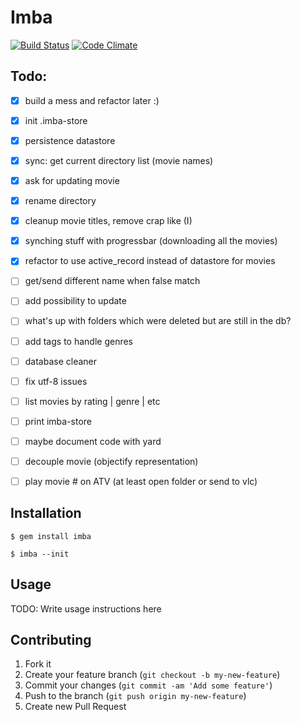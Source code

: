 # Imba

[![Build Status](https://travis-ci.org/DonSchado/imba.png?branch=master)](https://travis-ci.org/DonSchado/imba)
[![Code Climate](https://codeclimate.com/github/DonSchado/imba.png)](https://codeclimate.com/github/DonSchado/imba)

## Todo:

- [x] build a mess and refactor later :)
- [x] init .imba-store
- [x] persistence datastore
- [x] sync: get current directory list (movie names)
- [x] ask for updating movie
- [x] rename directory
- [x] cleanup movie titles, remove crap like (I)
- [x] synching stuff with progressbar (downloading all the movies)
- [x] refactor to use active_record instead of datastore for movies
- [ ] get/send different name when false match
- [ ] add possibility to update
- [ ] what's up with folders which were deleted but are still in the db?
- [ ] add tags to handle genres
- [ ] database cleaner
- [ ] fix utf-8 issues
- [ ] list movies by rating | genre | etc
- [ ] print imba-store
- [ ] maybe document code with yard
- [ ] decouple movie (objectify representation)
- [ ] play movie # on ATV (at least open folder or send to vlc)


## Installation

    $ gem install imba

    $ imba --init


## Usage

TODO: Write usage instructions here

## Contributing

1. Fork it
2. Create your feature branch (`git checkout -b my-new-feature`)
3. Commit your changes (`git commit -am 'Add some feature'`)
4. Push to the branch (`git push origin my-new-feature`)
5. Create new Pull Request
